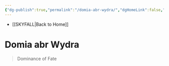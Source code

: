 ```yaml
---
{"dg-publish":true,"permalink":"/domia-abr-wydra/","dgHomeLink":false,"dgPassFrontmatter":false}
---
```


- [[SKYFALL|Back to Home]]

# Domia abr Wydra
> Dominance of Fate


